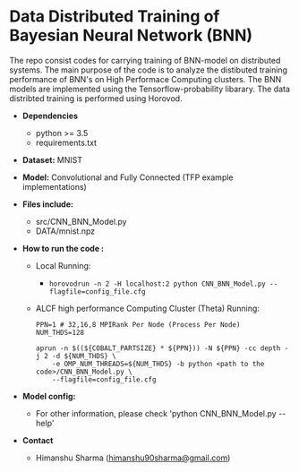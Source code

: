 # Data Distributed Training of Bayesian Neural Network (BNN)

The repo consist codes for carrying training of BNN-model on distributed systems. 
The main purpose of the code is to analyze the distibuted training performance of BNN's on High Performace Computing clusters. 
The BNN models are implemented using the Tensorflow-probability libarary. The data distribted training is performed using Horovod.


- **Dependencies**
    + python >= 3.5
    + requirements.txt

- **Dataset:** MNIST

- **Model:** Convolutional and Fully Connected (TFP example implementations) 

- **Files include:**  
  + src/CNN_BNN_Model.py
  + DATA/mnist.npz

- **How to run the code :**
   - Local Running:  
        + `horovodrun -n 2 -H localhost:2 python CNN_BNN_Model.py --flagfile=config_file.cfg`

    - ALCF high performance Computing Cluster (Theta) Running:  
         
        ```
        PPN=1 # 32,16,8 MPIRank Per Node (Process Per Node)
        NUM_THDS=128

        aprun -n $((${COBALT_PARTSIZE} * ${PPN})) -N ${PPN} -cc depth -j 2 -d ${NUM_THDS} \
            -e OMP_NUM_THREADS=${NUM_THDS} -b python <path to the code>/CNN_BNN_Model.py \
            --flagfile=config_file.cfg
        ```

- **Model config:**
  + For other information, please check 'python CNN_BNN_Model.py --help'
  
- **Contact**
  + Himanshu Sharma (himanshu90sharma@gmail.com)



